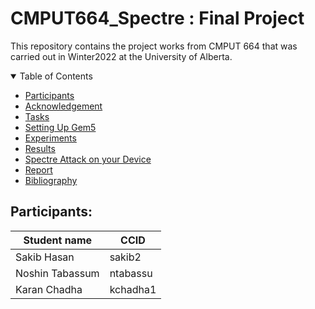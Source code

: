 # CMPUT664_Spectre : Final Project
This repository contains the project works from CMPUT 664 that was carried out in Winter2022 at the University of Alberta.

<details open="open">
<summary>Table of Contents</summary>

- [Participants](#participants)
- [Acknowledgement](#Acknowledgement)
- [Tasks](#tasks)
- [Setting Up Gem5](#setup)
- [Experiments](#experiments)
- [Results](#results)
- [Spectre Attack on your Device](#spectreondevice)
- [Report](#report)
- [Bibliography](#bibliography)

</details>

## Participants:

|Student name|  CCID  |
|------------|--------|
|Sakib Hasan |sakib2  |
|Noshin Tabassum  |ntabassu|
|Karan Chadha  |kchadha1|
